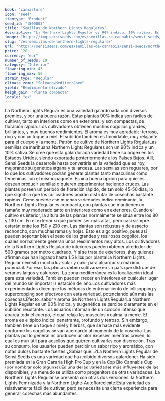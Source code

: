 ```yaml
---
book: "cannastore"
icon: "seed"
itemtype: "Product"
seed_id: "1500003"
title: "Semillas de Northern Lights Regulares"
description: "La Northern Lights Regular es 90% indica, 10% sativa. Es una variedad premiada que puede producir hasta 1.5 kg por planta. De aroma dulce, terroso, a miel."
image: "https://img.sensiseeds.com/es/semillas-de-cannabis/sensi-seeds/northern-lights-image.png"
slug: "/es-semillas-de-northern-lights-regulares"
url: "https://sensiseeds.com/es/semillas-de-cannabis/sensi-seeds/northern-lights?a_aid=cannastore"
price: 120
currency: "eur"
number_of_seeds: 10
category: "Interior"
flowering_min: 45
flowering_max: 50
strain_type: "Regular"
climate_zone: "Soleado/Mediterráneo"
yield: "Rendimiento elevado"
heigh_gain: "Planta compacta"
locale: "es"
---
```

La Northern Lights Regular es una variedad galardonada con diversos premios, y por una buena razón. Estas plantas 90% indica son fáciles de cultivar, tanto en interiores como en exteriores, y son compactas, de floración rápida. Los cultivadores obtienen muchos cogollos grandes, brillantes, y muy buenos rendimientos. El aroma es muy agradable: terroso, rico y con un toque a miel. El subidón también es formidable, muy relajante para el cuerpo y la mente. Patrón de cultivo de Northern Lights RegularLas semillas de marihuana Northern Lights Regulares son un 90% indica y un 10% sativa. Se cree que esta galardonada variedad tiene su origen en los Estados Unidos, siendo exportada posteriormente a los Países Bajos. Allí, Sensi Seeds la desarrolló hasta convertirla en la variedad que es hoy, mejorando su genética afgana y tailandesa. Las semillas son regulares, por lo que los cultivadores podrán generar plantas tanto masculinas como femeninas con el mismo paquete. Es una buena opción para quienes desean producir semillas o quieren experimentar haciendo cruces. Las plantas poseen un periodo de floración rápido, de tan solo 45-50 días, lo que significa que los cultivadores podrán disfrutar de cosechas bastante rápidas. Como sucede con muchas variedades indica dominante, la Northern Lights Regular es compacta, con plantas que mantienen un tamaño muy moderado tanto en interiores como en exteriores. Cuando el cultivo es interior, la altura de las plantas normalmente se sitúa entre los 80 y 130 cm. En el exterior sí que pueden ser más altas, pero casi siempre estarán entre los 150 y 200 cm. Las plantas son robustas y de aspecto rechoncho, con muchas ramas y hojas. Esto es algo positivo, pues así pueden soportar bien el peso de los grandes y resinosos cogollos, los cuales normalmente generan unos rendimientos muy altos. Los cultivadores de la Northern Lights Regular de interiores pueden obtener alrededor de 500 gramos por metro cuadrado. Y si se trata de exteriores, ¡hay quienes afirman que han logrado hasta 1.5 kilos por planta!La Northern Lights Regular necesita mucha luz solar y calor para alcanzar su máximo potencial. Por eso, las plantas deben cultivarse en un país que disfrute de veranos largos y calurosos. La zona mediterránea es la localización ideal para esta variedad. También pueden crecer en interiores en cualquier lugar del mundo sin importar la estación del año.Los cultivadores más experimentados dicen que los métodos de entrenamiento de lollipopping y supercropping son efectivos con esta variedad, potenciando aún más las cosechas.Efecto, sabor y aroma de Northern Lights RegularLa Northern Lights Regular es un 90% indica, y su genética se percibe claramente en el subidón resultante. Los usuarios informan de un colocón intenso que abarca todo el cuerpo, el cual relaja los músculos y calma la mente. El aroma es el típico indica: penetrante, profundo y terroso. Sin embargo, también tiene un toque a miel y hierbas, que se hace más evidente conforme los cogollos se van acercando al momento de la cosecha. Las plantas por lo general no producen un olor excesivo mientras crecen, lo cual es muy útil para aquellos que quieren cultivarlas con discreción. Tras su consumo, los usuarios pueden percibir un sabor rico y aromático, con notas dulces bastante fuertes.¿Sabías que…?La Northern Lights Regular de Sensi Seeds es una variedad que ha recibido diversos galardones.Ha sido premiada en la Gran Canaria High Pro Cup y en la Cop Bio Cannabis Cup (por nombrar solo algunas).Es una de las variedades más influyentes de las disponibles, y a menudo se utiliza como progenitora de otras variedades. La Northern Lights Regular se presenta con otras dos versiones: la Northern Lights Feminizada y la Northern Lights Autofloreciente.Esta variedad es relativamente fácil de cultivar, pero se necesita una cierta experiencia para generar cosechas más abundantes.
